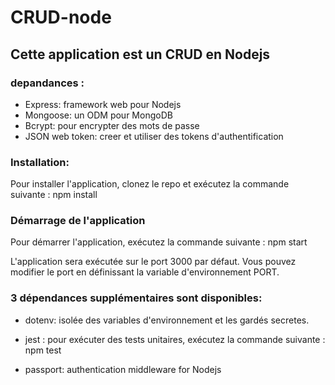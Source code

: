 # CRUD-node
## Cette application est un CRUD en Nodejs

### depandances : 
* Express: framework web pour Nodejs
* Mongoose: un ODM pour MongoDB
* Bcrypt: pour encrypter des mots de passe
* JSON web token: creer et utiliser des tokens d'authentification

### Installation:
Pour installer l'application, clonez le repo et exécutez la commande suivante :
npm install

### Démarrage de l'application
Pour démarrer l'application, exécutez la commande suivante :
npm start

L'application sera exécutée sur le port 3000 par défaut. Vous pouvez modifier le port en définissant la variable d'environnement PORT.

### 3 dépendances supplémentaires sont disponibles:

* dotenv: isolée des variables d'environnement et les gardés secretes.

* jest : pour exécuter des tests unitaires, exécutez la commande suivante :
npm test

* passport: authentication middleware for Nodejs
